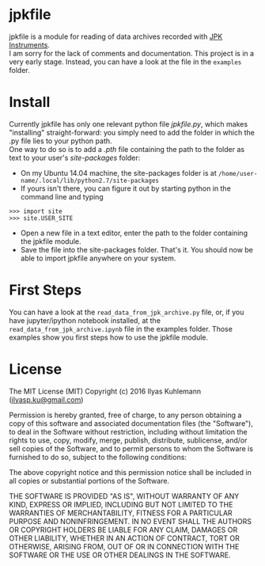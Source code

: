 # jpkfile

jpkfile is a module for reading of data archives recorded with [JPK Instruments](http://www.jpk.com/).  
I am sorry for the lack of comments and documentation. This project is in a very early stage. Instead, you can have a look at the file in the `examples` folder.

# Install

Currently jpkfile has only one relevant python file *jpkfile.py*, which makes "installing" straight-forward: you simply need to add the folder in which the .py file lies to your python path.  
One way to do so is to add a *.pth* file containing the path to the folder as text to your user's *site-packages* folder:
* On my Ubuntu 14.04 machine, the site-packages folder is at `/home/user-name/.local/lib/python2.7/site-packages`
* If yours isn't there, you can figure it out by starting python in the command line and typing 
```
>>> import site
>>> site.USER_SITE
```
* Open a new file in a text editor, enter the path to the folder containing the jpkfile module.
* Save the file into the site-packages folder.
That's it. You should now be able to import jpkfile anywhere on your system.

# First Steps

You can have a look at the `read_data_from_jpk_archive.py` file, or, if you have jupyter/ipython notebook installed, at the `read_data_from_jpk_archive.ipynb` file in the examples folder. Those examples show you first steps how to use the jpkfile module.

# License 

The MIT License (MIT)
Copyright (c) 2016 Ilyas Kuhlemann (ilyasp.ku@gmail.com)

Permission is hereby granted, free of charge, to any person obtaining a copy of this software and associated documentation files (the "Software"), to deal in the Software without restriction, including without limitation the rights to use, copy, modify, merge, publish, distribute, sublicense, and/or sell copies of the Software, and to permit persons to whom the Software is furnished to do so, subject to the following conditions:

The above copyright notice and this permission notice shall be included in all copies or substantial portions of the Software.

THE SOFTWARE IS PROVIDED "AS IS", WITHOUT WARRANTY OF ANY KIND, EXPRESS OR IMPLIED, INCLUDING BUT NOT LIMITED TO THE WARRANTIES OF MERCHANTABILITY, FITNESS FOR A PARTICULAR PURPOSE AND NONINFRINGEMENT. IN NO EVENT SHALL THE AUTHORS OR COPYRIGHT HOLDERS BE LIABLE FOR ANY CLAIM, DAMAGES OR OTHER LIABILITY, WHETHER IN AN ACTION OF CONTRACT, TORT OR OTHERWISE, ARISING FROM, OUT OF OR IN CONNECTION WITH THE SOFTWARE OR THE USE OR OTHER DEALINGS IN THE SOFTWARE.